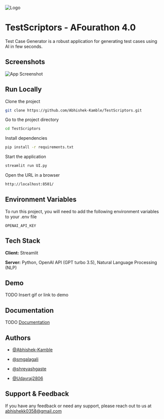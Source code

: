 ![Logo](https://abhishekkamble.s3.ap-south-1.amazonaws.com/portfolio-images/testlogo.png)

# TestScriptors - AFourathon 4.0

Test Case Generator is a robust application for generating test cases using AI in few seconds.

## Screenshots

![App Screenshot](https://abhishekkamble.s3.ap-south-1.amazonaws.com/portfolio-images/TestScriptors.png)

## Run Locally

Clone the project

```bash
git clone https://github.com/Abhishek-Kamble/TestScriptors.git
```

Go to the project directory

```bash
cd TestScriptors
```

Install dependencies

```bash
pip install -r requirements.txt
```

Start the application

```bash
streamlit run UI.py
```

Open the URL in a browser

```bash
http://localhost:8501/
```

## Environment Variables

To run this project, you will need to add the following environment variables to your .env file

`OPENAI_API_KEY`

## Tech Stack

**Client:** Streamlit

**Server:** Python, OpenAI API (GPT turbo 3.5), Natural Language Processing (NLP)

## Demo

TODO Insert gif or link to demo

## Documentation

TODO
[Documentation](https://linktodocumentation)

## Authors

- [@Abhishek-Kamble](https://www.github.com/Abhishek-Kamble)

- [@smgalagali](https://github.com/smgalagali)

- [@shreyashgaste](https://github.com/shreyashgaste)

- [@Udayraj2806](https://github.com/Udayraj2806)

## Support & Feedback

If you have any feedback or need any support, please reach out to us at abhishekk0358@gmail.com
